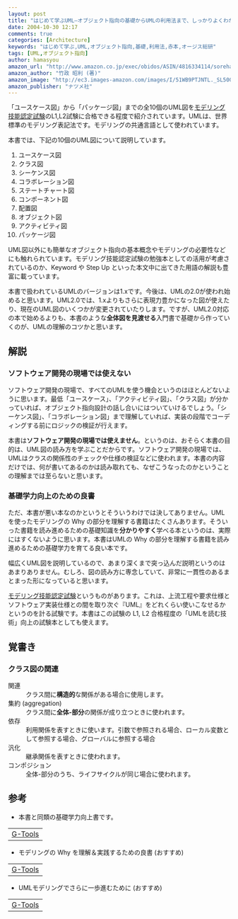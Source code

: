 ```yaml
---
layout: post
title: "はじめて学ぶUML―オブジェクト指向の基礎からUMLの利用法まで、しっかりよくわかる!"
date: 2004-10-30 12:17
comments: true
categories: [Architecture]
keywords: "はじめて学ぶ,UML,オブジェクト指向,基礎,利用法,赤本,オージス総研"
tags: [UML,オブジェクト指向]
author: hamasyou
amazon_url: "http://www.amazon.co.jp/exec/obidos/ASIN/4816334114/sorehabooks-22"
amazon_author: "竹政 昭利 (著)"
amazon_image: "http://ec3.images-amazon.com/images/I/51WB9PTJNTL._SL500_AA300_.jpg"
amazon_publisher: "ナツメ社"
---
```


「ユースケース図」から「パッケージ図」までの全10個のUML図を<a href="http://www.umtp-japan.org/examination/index.html" rel="external nofollow">モデリング技能認定試験</a>のL1,L2試験に合格できる程度で紹介されています。UMLは、世界標準のモデリング表記法です。モデリングの共通言語として使われています。

本書では、下記の10個のUML図について説明しています。

<ol><li>ユースケース図</li><li>クラス図</li><li>シーケンス図</li><li>コラボレーション図</li><li>ステートチャート図</li><li>コンポーネント図</li><li>配置図</li><li>オブジェクト図</li><li>アクティビティ図</li><li>パッケージ図</li></ol>

UML図以外にも簡単なオブジェクト指向の基本概念やモデリングの必要性などにも触れられています。モデリング技能認定試験の勉強本としての活用が考慮されているのか、Keyword や Step Up といった本文中に出てきた用語の解説も豊富に載っています。

本書で扱われているUMLのバージョンは1.xです。今後は、UMLの2.0が使われ始めると思います。UML2.0では、1.xよりもさらに表現力豊かになった図が使えたり、現在のUML図のいくつかが変更されていたりします。ですが、UML2.0対応の本で始めるよりも、本書のような<b>全体図を見渡せる</b>入門書で基礎から作っていくのが、UMLの理解のコツかと思います。


<!-- more -->

<h2>解説</h2>

<h3>ソフトウェア開発の現場では使えない</h3>

ソフトウェア開発の現場で、すべてのUMLを使う機会というのはほとんどないように思います。最低「ユースケース」、「アクティビティ図」、「クラス図」が分かっていれば、オブジェクト指向設計の話し合いにはついていけるでしょう。「シーケンス図」、「コラボレーション図」まで理解していれば、実装の段階でコーディングする前にロジックの検証が行えます。

本書は<strong>ソフトウェア開発の現場では使えません</strong>。というのは、おそらく本書の目的は、UML図の読み方を学ぶことだからです。ソフトウェア開発の現場では、UMLはクラスの関係性のチェックや仕様の検証などに使われます。本書の内容だけでは、何が書いてあるのかは読み取れても、なぜこうなったのかということの理解までは至らないと思います。

<h3>基礎学力向上のための良書</h3>

ただ、本書が悪い本なのかというとそういうわけでは決してありません。UMLを使ったモデリングの Why の部分を理解する書籍はたくさんあります。そういった書籍を読み進めるための基礎知識を<b>分かりやすく</b>学べる本というのは、実際にはすくないように思います。本書はUMLの Why の部分を理解する書籍を読み進めるための基礎学力を育てる良い本です。

幅広くUML図を説明しているので、あまり深くまで突っ込んだ説明というのはあまりありません。むしろ、図の読み方に専念していて、非常に一貫性のあるまとまった形になっていると思います。

<a href="http://www.umtp-japan.org/examination/index.html" rel="external nofollow">モデリング技能認定試験</a>というものがあります。これは、上流工程や要求仕様とソフトウェア実装仕様との間を取り次ぐ『UML』をどれくらい使いこなせるかというのを計る試験です。本書はこの試験の L1, L2 合格程度の「UMLを読む技術」向上の試験本としても使えます。

<h2>覚書き</h2>

<h3>クラス図の関連</h3>

<dl><dt>関連</dt><dd>クラス間に<strong>構造的</strong>な関係がある場合に使用します。</dd>
<dt>集約 (aggregation)</dt><dd>クラス間に<strong>全体-部分</strong>の関係が成り立つときに使われます。</dd>
<dt>依存</dt><dd>利用関係を表すときに使います。引数で参照される場合、ローカル変数として参照する場合、グローバルに参照する場合</dd>
<dt>汎化</dt><dd>継承関係を表すときに使われます。</dd>
<dt>コンポジション</dt><dd>全体-部分のうち、ライフサイクルが同じ場合に使われます。</dd>
</dl>

<h2>参考</h2>

+ 本書と同類の基礎学力向上書です。

<div class="rakuten"><table width="400" border="0" cellpadding="5"><tr><td colspan="2"><a href="http://www.amazon.co.jp/exec/obidos/ASIN/4774117218/sorehabooks-22/" rel="external nofollow">G-Tools</a></font><br /></td></tr></table></div>

+ モデリングの Why を理解＆実践するための良書 (おすすめ)

<div class="rakuten"><table width="400" border="0" cellpadding="5"><tr><td colspan="2"><a href="http://www.amazon.co.jp/exec/obidos/ASIN/4822221180/sorehabooks-22/" rel="external nofollow">G-Tools</a></font><br /></td></tr></table></div>

+ UMLモデリングでさらに一歩進むために (おすすめ)

<div class="rakuten"><table width="400" border="0" cellpadding="5"><tr><td colspan="2"><a href="http://www.amazon.co.jp/exec/obidos/ASIN/4881358642/sorehabooks-22/" rel="external nofollow">G-Tools</a></font><br /></td></tr></table></div>




